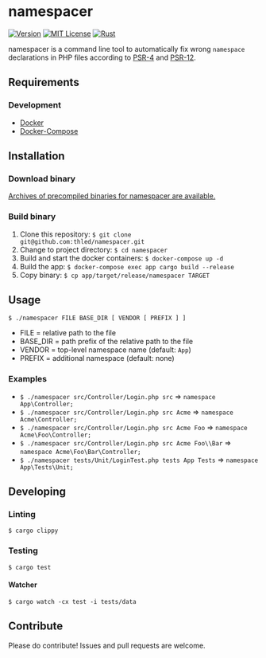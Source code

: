 # namespacer

[![Version][version-badge]][changelog]
[![MIT License][license-badge]][license]
[![Rust][rust-badge]][rust]

namespacer is a command line tool to automatically fix wrong `namespace` declarations in PHP files
according to [PSR-4][psr-4] and [PSR-12][psr-12].

## Requirements

### Development

- [Docker][docker]
- [Docker-Compose][docker-compose]

## Installation

### Download binary

[Archives of precompiled binaries for namespacer are available.][releases]

### Build binary

1. Clone this repository: `$ git clone git@github.com:thled/namespacer.git`
1. Change to project directory: `$ cd namespacer`
1. Build and start the docker containers: `$ docker-compose up -d`
1. Build the app: `$ docker-compose exec app cargo build --release`
1. Copy binary: `$ cp app/target/release/namespacer TARGET`

## Usage

`$ ./namespacer FILE BASE_DIR [ VENDOR [ PREFIX ] ]`

- FILE = relative path to the file
- BASE_DIR = path prefix of the relative path to the file
- VENDOR = top-level namespace name (default: `App`)
- PREFIX = additional namespace (default: none)

### Examples

- `$ ./namespacer src/Controller/Login.php src` => `namespace App\Controller;`
- `$ ./namespacer src/Controller/Login.php src Acme` => `namespace Acme\Controller;`
- `$ ./namespacer src/Controller/Login.php src Acme Foo` => `namespace Acme\Foo\Controller;`
- `$ ./namespacer src/Controller/Login.php src Acme Foo\\Bar` => `namespace Acme\Foo\Bar\Controller;`
- `$ ./namespacer tests/Unit/LoginTest.php tests App Tests` => `namespace App\Tests\Unit;`

## Developing

### Linting

`$ cargo clippy`

### Testing

`$ cargo test`

#### Watcher

`$ cargo watch -cx test -i tests/data`

## Contribute

Please do contribute! Issues and pull requests are welcome.

[version-badge]: https://img.shields.io/badge/version-0.1.0-blue.svg
[changelog]: ./CHANGELOG.md
[license-badge]: https://img.shields.io/badge/license-MIT-blue.svg
[license]: ./LICENSE
[rust-badge]: https://img.shields.io/badge/Rust-1.48-blue.svg
[rust]: https://blog.rust-lang.org/2020/11/19/Rust-1.48.html
[docker]: https://docs.docker.com/install
[docker-compose]: https://docs.docker.com/compose/install
[psr-4]: https://www.php-fig.org/psr/psr-4
[psr-12]: https://www.php-fig.org/psr/psr-12
[releases]: https://github.com/thled/namespacer/releases
